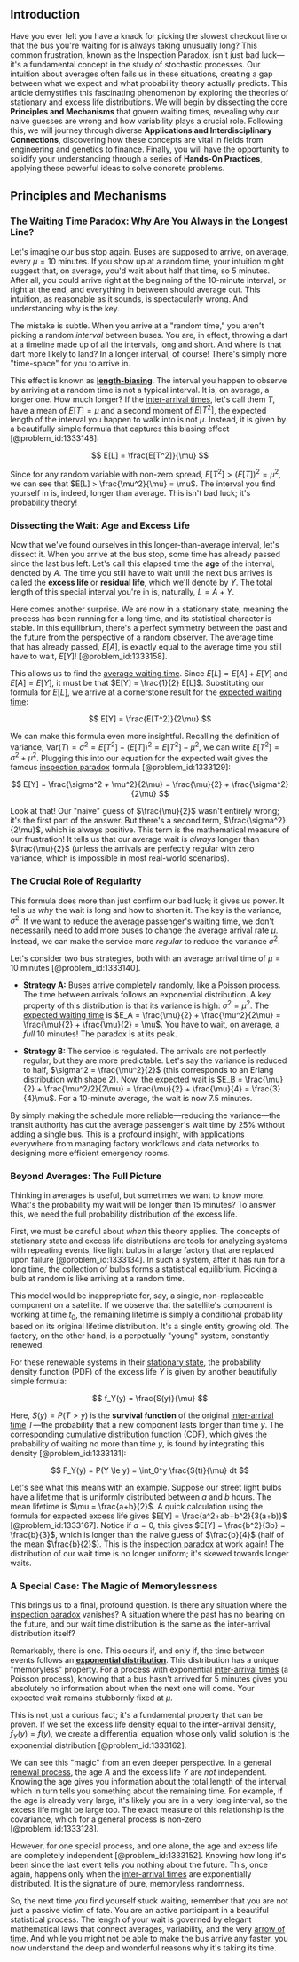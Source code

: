 ## Introduction
Have you ever felt you have a knack for picking the slowest checkout line or that the bus you're waiting for is always taking unusually long? This common frustration, known as the Inspection Paradox, isn't just bad luck—it's a fundamental concept in the study of stochastic processes. Our intuition about averages often fails us in these situations, creating a gap between what we expect and what probability theory actually predicts. This article demystifies this fascinating phenomenon by exploring the theories of stationary and excess life distributions. We will begin by dissecting the core **Principles and Mechanisms** that govern waiting times, revealing why our naive guesses are wrong and how variability plays a crucial role. Following this, we will journey through diverse **Applications and Interdisciplinary Connections**, discovering how these concepts are vital in fields from engineering and genetics to finance. Finally, you will have the opportunity to solidify your understanding through a series of **Hands-On Practices**, applying these powerful ideas to solve concrete problems.

## Principles and Mechanisms

### The Waiting Time Paradox: Why Are You Always in the Longest Line?

Let's imagine our bus stop again. Buses are supposed to arrive, on average, every $\mu = 10$ minutes. If you show up at a random time, your intuition might suggest that, on average, you'd wait about half that time, so 5 minutes. After all, you could arrive right at the beginning of the 10-minute interval, or right at the end, and everything in between should average out. This intuition, as reasonable as it sounds, is spectacularly wrong. And understanding why is the key.

The mistake is subtle. When you arrive at a "random time," you aren't picking a random *interval* between buses. You are, in effect, throwing a dart at a timeline made up of all the intervals, long and short. And where is that dart more likely to land? In a longer interval, of course! There's simply more "time-space" for you to arrive in.

This effect is known as **[length-biasing](@article_id:269085)**. The interval you happen to observe by arriving at a random time is not a typical interval. It is, on average, a longer one. How much longer? If the [inter-arrival times](@article_id:198603), let's call them $T$, have a mean of $E[T] = \mu$ and a second moment of $E[T^2]$, the expected length of the interval you happen to walk into is not $\mu$. Instead, it is given by a beautifully simple formula that captures this biasing effect [@problem_id:1333148]:

$$
E[L] = \frac{E[T^2]}{\mu}
$$

Since for any random variable with non-zero spread, $E[T^2] > (E[T])^2 = \mu^2$, we can see that $E[L] > \frac{\mu^2}{\mu} = \mu$. The interval you find yourself in is, indeed, longer than average. This isn't bad luck; it's probability theory!

### Dissecting the Wait: Age and Excess Life

Now that we've found ourselves in this longer-than-average interval, let's dissect it. When you arrive at the bus stop, some time has already passed since the last bus left. Let's call this elapsed time the **age** of the interval, denoted by $A$. The time you still have to wait until the next bus arrives is called the **excess life** or **residual life**, which we'll denote by $Y$. The total length of this special interval you're in is, naturally, $L = A + Y$.

Here comes another surprise. We are now in a stationary state, meaning the process has been running for a long time, and its statistical character is stable. In this equilibrium, there's a perfect symmetry between the past and the future from the perspective of a random observer. The average time that has already passed, $E[A]$, is exactly equal to the average time you still have to wait, $E[Y]$! [@problem_id:1333158].

This allows us to find the [average waiting time](@article_id:274933). Since $E[L] = E[A] + E[Y]$ and $E[A] = E[Y]$, it must be that $E[Y] = \frac{1}{2} E[L]$. Substituting our formula for $E[L]$, we arrive at a cornerstone result for the [expected waiting time](@article_id:273755):

$$
E[Y] = \frac{E[T^2]}{2\mu}
$$

We can make this formula even more insightful. Recalling the definition of variance, $\text{Var}(T) = \sigma^2 = E[T^2] - (E[T])^2 = E[T^2] - \mu^2$, we can write $E[T^2] = \sigma^2 + \mu^2$. Plugging this into our equation for the expected wait gives the famous [inspection paradox](@article_id:275216) formula [@problem_id:1333129]:

$$
E[Y] = \frac{\sigma^2 + \mu^2}{2\mu} = \frac{\mu}{2} + \frac{\sigma^2}{2\mu}
$$

Look at that! Our "naive" guess of $\frac{\mu}{2}$ wasn't entirely wrong; it's the first part of the answer. But there's a second term, $\frac{\sigma^2}{2\mu}$, which is always positive. This term is the mathematical measure of our frustration! It tells us that our average wait is *always* longer than $\frac{\mu}{2}$ (unless the arrivals are perfectly regular with zero variance, which is impossible in most real-world scenarios).

### The Crucial Role of Regularity

This formula does more than just confirm our bad luck; it gives us power. It tells us *why* the wait is long and how to shorten it. The key is the variance, $\sigma^2$. If we want to reduce the average passenger's waiting time, we don't necessarily need to add more buses to change the average arrival rate $\mu$. Instead, we can make the service more *regular* to reduce the variance $\sigma^2$.

Let's consider two bus strategies, both with an average arrival time of $\mu=10$ minutes [@problem_id:1333140].

*   **Strategy A:** Buses arrive completely randomly, like a Poisson process. The time between arrivals follows an exponential distribution. A key property of this distribution is that its variance is high: $\sigma^2 = \mu^2$. The [expected waiting time](@article_id:273755) is $E_A = \frac{\mu}{2} + \frac{\mu^2}{2\mu} = \frac{\mu}{2} + \frac{\mu}{2} = \mu$. You have to wait, on average, a *full* 10 minutes! The paradox is at its peak.

*   **Strategy B:** The service is regulated. The arrivals are not perfectly regular, but they are more predictable. Let's say the variance is reduced to half, $\sigma^2 = \frac{\mu^2}{2}$ (this corresponds to an Erlang distribution with shape 2). Now, the expected wait is $E_B = \frac{\mu}{2} + \frac{\mu^2/2}{2\mu} = \frac{\mu}{2} + \frac{\mu}{4} = \frac{3}{4}\mu$. For a 10-minute average, the wait is now 7.5 minutes.

By simply making the schedule more reliable—reducing the variance—the transit authority has cut the average passenger's wait time by 25% without adding a single bus. This is a profound insight, with applications everywhere from managing factory workflows and data networks to designing more efficient emergency rooms.

### Beyond Averages: The Full Picture

Thinking in averages is useful, but sometimes we want to know more. What's the probability my wait will be longer than 15 minutes? To answer this, we need the full probability distribution of the excess life.

First, we must be careful about *when* this theory applies. The concepts of stationary state and excess life distributions are tools for analyzing systems with repeating events, like light bulbs in a large factory that are replaced upon failure [@problem_id:1333134]. In such a system, after it has run for a long time, the collection of bulbs forms a statistical equilibrium. Picking a bulb at random is like arriving at a random time.

This model would be inappropriate for, say, a single, non-replaceable component on a satellite. If we observe that the satellite's component is working at time $t_0$, the remaining lifetime is simply a conditional probability based on its original lifetime distribution. It's a single entity growing old. The factory, on the other hand, is a perpetually "young" system, constantly renewed.

For these renewable systems in their [stationary state](@article_id:264258), the probability density function (PDF) of the excess life $Y$ is given by another beautifully simple formula:

$$
f_Y(y) = \frac{S(y)}{\mu}
$$

Here, $S(y) = P(T > y)$ is the **survival function** of the original [inter-arrival time](@article_id:271390) $T$—the probability that a new component lasts longer than time $y$. The corresponding [cumulative distribution function](@article_id:142641) (CDF), which gives the probability of waiting no more than time $y$, is found by integrating this density [@problem_id:1333131]:

$$
F_Y(y) = P(Y \le y) = \int_0^y \frac{S(t)}{\mu} dt
$$

Let's see what this means with an example. Suppose our street light bulbs have a lifetime that is uniformly distributed between $a$ and $b$ hours. The mean lifetime is $\mu = \frac{a+b}{2}$. A quick calculation using the formula for expected excess life gives $E[Y] = \frac{a^2+ab+b^2}{3(a+b)}$ [@problem_id:1333167]. Notice if $a=0$, this gives $E[Y] = \frac{b^2}{3b} = \frac{b}{3}$, which is longer than the naive guess of $\frac{b}{4}$ (half of the mean $\frac{b}{2}$). This is the [inspection paradox](@article_id:275216) at work again! The distribution of our wait time is no longer uniform; it's skewed towards longer waits.

### A Special Case: The Magic of Memorylessness

This brings us to a final, profound question. Is there any situation where the [inspection paradox](@article_id:275216) vanishes? A situation where the past has no bearing on the future, and our wait time distribution is the same as the inter-arrival distribution itself?

Remarkably, there is one. This occurs if, and only if, the time between events follows an **[exponential distribution](@article_id:273400)**. This distribution has a unique "memoryless" property. For a process with exponential [inter-arrival times](@article_id:198603) (a Poisson process), knowing that a bus hasn't arrived for 5 minutes gives you absolutely no information about when the next one will come. Your expected wait remains stubbornly fixed at $\mu$.

This is not just a curious fact; it's a fundamental property that can be proven. If we set the excess life density equal to the inter-arrival density, $f_Y(y) = f(y)$, we create a differential equation whose only valid solution is the exponential distribution [@problem_id:1333162].

We can see this "magic" from an even deeper perspective. In a general [renewal process](@article_id:275220), the age $A$ and the excess life $Y$ are *not* independent. Knowing the age gives you information about the total length of the interval, which in turn tells you something about the remaining time. For example, if the age is already very large, it's likely you are in a very long interval, so the excess life might be large too. The exact measure of this relationship is the covariance, which for a general process is non-zero [@problem_id:1333128].

However, for one special process, and one alone, the age and excess life are completely independent [@problem_id:1333152]. Knowing how long it's been since the last event tells you nothing about the future. This, once again, happens only when the [inter-arrival times](@article_id:198603) are exponentially distributed. It is the signature of pure, memoryless randomness.

So, the next time you find yourself stuck waiting, remember that you are not just a passive victim of fate. You are an active participant in a beautiful statistical process. The length of your wait is governed by elegant mathematical laws that connect averages, variability, and the very [arrow of time](@article_id:143285). And while you might not be able to make the bus arrive any faster, you now understand the deep and wonderful reasons why it's taking its time.